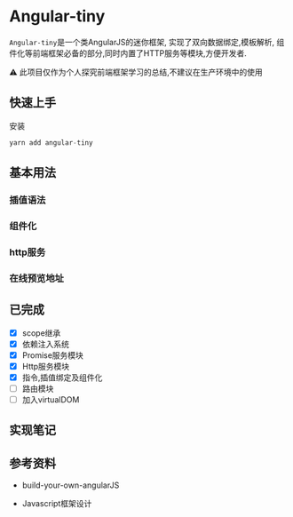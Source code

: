 # Angular-tiny

`Angular-tiny`是一个类AngularJS的迷你框架, 实现了双向数据绑定,模板解析, 组件化等前端框架必备的部分,同时内置了HTTP服务等模块,方便开发者.

⚠ 此项目仅作为个人探究前端框架学习的总结,不建议在生产环境中的使用

## 快速上手

安装

```js
yarn add angular-tiny
```

## 基本用法

### 插值语法

### 组件化

### http服务

### 在线预览地址

## 已完成

- [x] scope继承
- [x] 依赖注入系统
- [x] Promise服务模块
- [x] Http服务模块
- [x] 指令,插值绑定及组件化
- [ ] 路由模块
- [ ] 加入virtualDOM

## 实现笔记

## 参考资料

- build-your-own-angularJS

- Javascript框架设计
